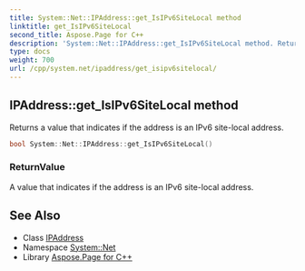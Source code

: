 ```yaml
---
title: System::Net::IPAddress::get_IsIPv6SiteLocal method
linktitle: get_IsIPv6SiteLocal
second_title: Aspose.Page for C++
description: 'System::Net::IPAddress::get_IsIPv6SiteLocal method. Returns a value that indicates if the address is an IPv6 site-local address in C++.'
type: docs
weight: 700
url: /cpp/system.net/ipaddress/get_isipv6sitelocal/
---
```

## IPAddress::get_IsIPv6SiteLocal method


Returns a value that indicates if the address is an IPv6 site-local address.

```cpp
bool System::Net::IPAddress::get_IsIPv6SiteLocal()
```


### ReturnValue

A value that indicates if the address is an IPv6 site-local address.

## See Also

* Class [IPAddress](../)
* Namespace [System::Net](../../)
* Library [Aspose.Page for C++](../../../)
